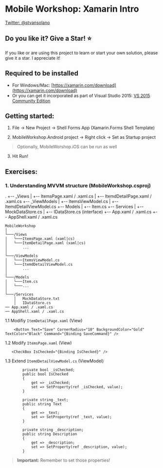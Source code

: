 
#  Mobile Workshop: Xamarin Intro

[Twitter: @stvansolano](https://twitter.com/stvansolano)

## Do you like it? Give a Star! :star:

If you like or are using this project to learn or start your own solution, please give it a star. I appreciate it!

## Required to be installed

- For Windows/Mac: [https://xamarin.com/download](https://xamarin.com/download)
- Or you can get it incorporated as part of Visual Studio 2015:  [VS 2015 Community Edition](https://www.visualstudio.com/en-us/downloads/download-visual-studio-vs.aspx)

## Getting started:

1. File -> New Project -> Shell Forms App (Xamarin.Forms Shell Template)

2. MobileWorkshop.Android project -> Right click -> Set as Startup project

> Optionally, MobileWorshop.iOS can be run as well

3. Hit Run!

## Exercises:

### 1. Understanding MVVM structure (MobileWorkshop.csproj)
.
+-- _Views
|   +-- ItemsPage.xaml / .xaml.cs
|   +-- ItemdDetailPage.xaml / .xaml.cs
+-- _ViewModels
|   +-- ItemsViewModel.cs
|   +-- ItemdDetailViewModel.cs
+-- Models
|   +-- Item.cs
+-- Services
|   +-- MockDataStore.cs 
|   +-- IDataStore.cs (interface) 
+-- App.xaml / .xaml.cs
+-- AppShell.xaml / .xaml.cs

```
MobileWorkshop
│
└───/Views
│   └───ItemsPage.xaml (xaml|cs)
│   └───ItemDetailPage.xaml (xaml|cs)
│       ...
│
└───/ViewModels
│   └───ItemsViewModel.cs
│   └───ItemdDetailViewModel.cs
│       ...
│
└───/Models
│   └───Item.cs
│   └───...
│
└───/Services
    │   MockDataStore.txt
    │   IDataStore.cs    
── App.xaml / .xaml.cs
── AppShell.xaml / .xaml.cs
```

1.1 Modifiy `ItemDetailPage.xaml` (View)

        <Button Text="Save" CornerRadius="10" BackgroundColor="Gold" TextColor="Black" Command="{Binding SaveCommand}" />

1.2 Modify `ItemsPage.xaml` (View)

       <CheckBox IsChecked="{Binding IsChecked}" />

1.3 Extend `ItemdDetailViewModel.cs` (ViewModel)


```
		private bool _isChecked;
		public bool IsChecked
		{
			get => _isChecked;
			set => SetProperty(ref _isChecked, value);
		}

		private string _text;
		public string Text
		{
			get => _text;
			set => SetProperty(ref _text, value);
		}

		private string _description;
		public string Description
		{
			get => _description;
			set => SetProperty(ref _description, value);
		}
```

> **Important:** Remember to set those properties!
